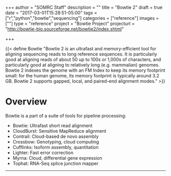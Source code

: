 +++
author = "SOMRC Staff"
description = ""
title = "Bowtie 2"
draft = true
date = "2017-03-01T15:28:51-05:00"
tags = ["r","python","bowtie","sequencing"]
categories = ["reference"]
images = [""]
type = "reference"
project = "Bowtie Project"
projecturl = "http://bowtie-bio.sourceforge.net/bowtie2/index.shtml"

+++

{{< define Bowtie "Bowtie 2 is an ultrafast and memory-efficient tool for aligning sequencing reads to long reference sequences. It is particularly good at aligning reads of about 50 up to 100s or 1,000s of characters, and particularly good at aligning to relatively long (e.g. mammalian) genomes. Bowtie 2 indexes the genome with an FM Index to keep its memory footprint small: for the human genome, its memory footprint is typically around 3.2 GB. Bowtie 2 supports gapped, local, and paired-end alignment modes." >}}

# Overview

Bowtie is a part of a suite of tools for pipeline processing:

* Bowtie: Ultrafast short read alignment
* CloudBurst: Sensitive MapReduce alignment
* Contrail: Cloud-based de novo assembly
* Crossbow: Genotyping, cloud computing
* Cufflinks: Isoform assembly, quantitation
* Lighter: Fast error correction
* Myrna: Cloud, differential gene expression
* Tophat: RNA-Seq splice junction mapper

- - -

